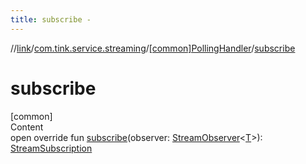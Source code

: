 ```yaml
---
title: subscribe -
---
```

//[link](../../index.md)/[com.tink.service.streaming](../index.md)/[[common]PollingHandler](index.md)/[subscribe](subscribe.md)



# subscribe  
[common]  
Content  
open override fun [subscribe](subscribe.md)(observer: [StreamObserver](../../com.tink.service.streaming.publisher/[common]-stream-observer/index.md)<[T](index.md)>): [StreamSubscription](../../com.tink.service.streaming.publisher/[common]-stream-subscription/index.md)  



